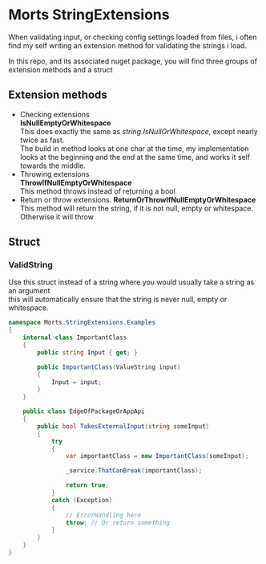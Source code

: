 # Morts StringExtensions

When validating input, or checking config settings loaded from files, i often find my self writing an extension method for validating the strings i load.

In this repo, and its associated nuget package, you will find three groups of extension methods and a struct

## Extension methods
* Checking extensions   
     **IsNullEmptyOrWhitespace**   
     This does exactly the same as *string.IsNullOrWhitespace*, except nearly twice as fast.   
     The build in method looks at one char at the time, my implementation looks at the beginning and the end at the same time, and works it self towards the middle.
* Throwing extensions   
     **ThrowIfNullEmptyOrWhitespace**   
     This method throws instead of returning a bool
* Return or throw extensions.
      **ReturnOrThrowIfNullEmptyOrWhitespace**   
      This method will return the string, if it is not null, empty or whitespace. Otherwise it will throw

## Struct
### ValidString
Use this struct instead of a string where you would usually take a string as an argument   
this will automatically ensure that the string is never null, empty or whitespace.

```csharp
namespace Morts.StringExtensions.Examples
{
    internal class ImportantClass
    {
        public string Input { get; }

        public ImportantClass(ValueString input)
        {
            Input = input;
        }
    }

    public class EdgeOfPackageOrAppApi
    {
        public bool TakesExternalInput(string someInput)
        {
            try
            {
                var importantClass = new ImportantClass(someInput);

                _service.ThatCanBreak(importantClass);

                return true;
            }
            catch (Exception)
            {
                // ErrorHandling here
                throw; // Or return something
            }
        }
    }
}
```